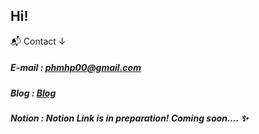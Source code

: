 ##  Hi! 


📬 Contact ↓
##### E-mail : phmhp00@gmail.com
##### Blog : [Blog](https://0-0-0-0-0-0-0-0-0-0.tistory.com/)
##### Notion : Notion Link is in preparation! Coming soon.... ✨
<!--
**             ** is a ✨ _special_ ✨ repository because its `README.md` (this file) appears on your GitHub profile.

Here are some ideas to get you started:

- 🔭 I’m currently working on ...
- 🌱 I’m currently learning ...
- 👯 I’m looking to collaborate on ...
- 🤔 I’m looking for help with ...
- 💬 Ask me about ...
- 📫 How to reach me: ...
- 😄 Pronouns: ...
- ⚡ Fun fact: ...
-->
   
